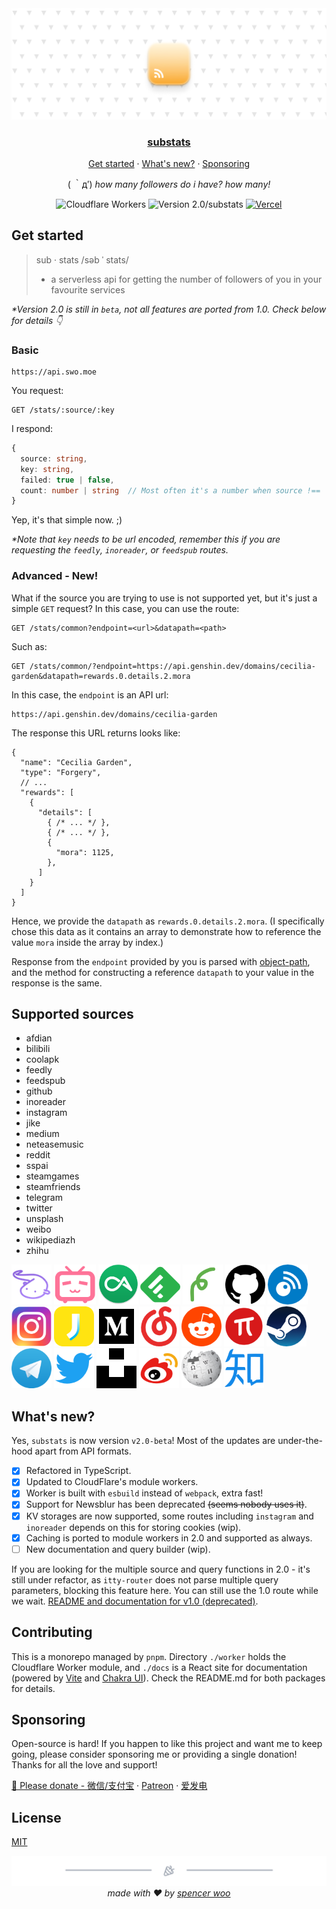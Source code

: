 <div align="center">
  <img src="./assets/header.png" alt="substats" />
  <h3><a href="https://api.swo.moe/stats">substats</a></h3>
  <p><a href="#get-started">Get started</a> · <a href="#whats-new">What's new?</a> · <a href="#sponsoring">Sponsoring</a></p>
  <p>( ｀д′) <em>how many followers do i have? how many!</em></p>

  <img src="https://img.shields.io/badge/Cloudflare-F69652?style=flat&logo=cloudflare&logoColor=white" alt="Cloudflare Workers" />
  <img src="https://img.shields.io/badge/Version-2.0*-F69652?style=flat&labelColor=2B3137" alt="Version 2.0/substats" />
  <a href="https://github.com/spencerwooo/substats/actions?query=workflow%3ADeploy"><img src="https://github.com/spencerwooo/substats/workflows/Deploy/badge.svg" alt="Vercel" /></a>
</div>

## Get started

> sub · stats /səb ˈ stats/
> - a serverless api for getting the number of followers of you in your favourite services

_*Version 2.0 is still in `beta`, not all features are ported from 1.0. Check below for details 👇_

### Basic

```
https://api.swo.moe
```

You request:

```http
GET /stats/:source/:key
```

I respond:

```typescript
{
  source: string,
  key: string,
  failed: true | false,
  count: number | string  // Most often it's a number when source !== 'common'
}
```

Yep, it's that simple now. ;)

_*Note that `key` needs to be url encoded, remember this if you are requesting the `feedly`, `inoreader`, or `feedspub` routes._

### Advanced - New!

What if the source you are trying to use is not supported yet, but it's just a simple `GET` request? In this case, you can use the route:

```http
GET /stats/common?endpoint=<url>&datapath=<path>
```

Such as:

```http
GET /stats/common/?endpoint=https://api.genshin.dev/domains/cecilia-garden&datapath=rewards.0.details.2.mora
```

In this case, the `endpoint` is an API url:

```
https://api.genshin.dev/domains/cecilia-garden
```

The response this URL returns looks like:

```jsonc
{
  "name": "Cecilia Garden",
  "type": "Forgery",
  // ...
  "rewards": [
    {
      "details": [
        { /* ... */ },
        { /* ... */ },
        {
          "mora": 1125,
        },
      ]
    }
  ]
}
```

Hence, we provide the `datapath` as `rewards.0.details.2.mora`. (I specifically chose this data as it contains an array to demonstrate how to reference the value `mora` inside the array by index.)

Response from the `endpoint` provided by you is parsed with [object-path](https://github.com/mariocasciaro/object-path), and the method for constructing a reference `datapath` to your value in the response is the same.

## Supported sources

- afdian
- bilibili
- coolapk
- feedly
- feedspub
- github
- inoreader
- instagram
- jike
- medium
- neteasemusic
- reddit
- sspai
- steamgames
- steamfriends
- telegram
- twitter
- unsplash
- weibo
- wikipediazh
- zhihu

<a href="https://api.swo.moe/stats/afdian/afdian"><img src="docs/public/assets/sources/logo_afdian.png" width="auto" height="64px" alt="logo_afdian" /></a>
<a href="https://api.swo.moe/stats/bilibili/401742377"><img src="docs/public/assets/sources/logo_bilibili.png" width="auto" height="64px" alt="logo_bilibili" /></a>
<a href="https://api.swo.moe/stats/coolapk/466253"><img src="docs/public/assets/sources/logo_coolapk.png" width="auto" height="64px" alt="logo_coolapk" /></a>
<a href="https://api.swo.moe/stats/feedly/https%3A%2F%2Fnnw.ranchero.com%2Ffeed.xml"><img src="docs/public/assets/sources/logo_feedly.png" width="auto" height="64px" alt="logo_feedly" /></a>
<a href="https://api.swo.moe/stats/feedspub/https%3A%2F%2Fnnw.ranchero.com%2Ffeed.xml"><img src="docs/public/assets/sources/logo_feedspub.png" width="auto" height="64px" alt="logo_feedspub" /></a>
<a href="https://api.swo.moe/stats/github/spencerwooo"><img src="docs/public/assets/sources/logo_github.png" width="auto" height="64px" alt="logo_github" /></a>
<a href="https://api.swo.moe/stats/inoreader/https%3A%2F%2Fnnw.ranchero.com%2Ffeed.xml"><img src="docs/public/assets/sources/logo_inoreader.png" width="auto" height="64px" alt="logo_inoreader" /></a>
<a href="https://api.swo.moe/stats/instagram/9gag"><img src="docs/public/assets/sources/logo_ins.png" width="auto" height="64px" alt="logo_ins" /></a>
<a href="https://api.swo.moe/stats/jike/2204A477-38C8-4D9D-9705-9C9B990BE042"><img src="docs/public/assets/sources/logo_jike.png" width="auto" height="64px" alt="logo_jike" /></a>
<a href="https://api.swo.moe/stats/medium/SpencerWooo"><img src="docs/public/assets/sources/logo_medium.png" width="auto" height="64px" alt="logo_medium" /></a>
<a href="https://api.swo.moe/stats/neteasemusic/416608258"><img src="docs/public/assets/sources/logo_neteasemusic.png" width="auto" height="64px" alt="logo_neteasemusic" /></a>
<a href="https://api.swo.moe/stats/reddit/jushoro"><img src="docs/public/assets/sources/logo_reddit.png" width="auto" height="64px" alt="logo_reddit" /></a>
<a href="https://api.swo.moe/stats/sspai/spencerwoo"><img src="docs/public/assets/sources/logo_sspai.png" width="auto" height="64px" alt="logo_sspai" /></a>
<a href="https://api.swo.moe/stats/steam/401742377"><img src="docs/public/assets/sources/logo_steam.png" width="auto" height="64px" alt="logo_steam" /></a>
<a href="https://api.swo.moe/stats/telegram/realSpencerWoo"><img src="docs/public/assets/sources/logo_tg.png" width="auto" height="64px" alt="logo_tg" /></a>
<a href="https://api.swo.moe/stats/twitter/GenshinImpact"><img src="docs/public/assets/sources/logo_twitter.png" width="auto" height="64px" alt="logo_twitter" /></a>
<a href="https://api.swo.moe/stats/unsplash/adamhoang"><img src="docs/public/assets/sources/logo_unsplash.png" width="auto" height="64px" alt="logo_unsplash" /></a>
<a href="https://api.swo.moe/stats/weibo/5648729445"><img src="docs/public/assets/sources/logo_weibo.png" width="auto" height="64px" alt="logo_weibo" /></a>
<a href="https://api.swo.moe/stats/wikipediazh/ChenSimon"><img src="docs/public/assets/sources/logo_wikipedia.png" width="auto" height="64px" alt="logo_wikipedia" /></a>
<a href="https://api.swo.moe/stats/zhihu/bi-xiao-tian-99"><img src="docs/public/assets/sources/logo_zhihu.png" width="auto" height="64px" alt="logo_zhihu" /></a>

## What's new?

Yes, `substats` is now version `v2.0-beta`! Most of the updates are under-the-hood apart from API formats.

- [x] Refactored in TypeScript.
- [x] Updated to CloudFlare's module workers.
- [x] Worker is built with `esbuild` instead of `webpack`, extra fast!
- [x] Support for Newsblur has been deprecated ~~(seems nobody uses it)~~.
- [x] KV storages are now supported, some routes including `instagram` and `inoreader` depends on this for storing cookies (wip).
- [x] Caching is ported to module workers in 2.0 and supported as always.
- [ ] New documentation and query builder (wip).

If you are looking for the multiple source and query functions in 2.0 - it's still under refactor, as `itty-router` does not parse multiple query parameters, blocking this feature here. You can still use the 1.0 route while we wait. [README and documentation for v1.0 (deprecated)](https://github.com/spencerwooo/substats/blob/1becc576f09b09cfa1389312d081f02a25ed0735/README.md).

## Contributing

This is a monorepo managed by `pnpm`. Directory `./worker` holds the Cloudflare Worker module, and `./docs` is a React site for documentation (powered by [Vite](https://vitejs.dev/) and [Chakra UI](https://chakra-ui.com/)). Check the README.md for both packages for details.

## Sponsoring

Open-source is hard! If you happen to like this project and want me to keep going, please consider sponsoring me or providing a single donation! Thanks for all the love and support!

[🧸 Please donate - 微信/支付宝](https://ovi.swo.moe/sponsor) · [Patreon](https://www.patreon.com/spencerwoo) · [爱发电](https://afdian.net/@spencerwoo)

## License

[MIT](LICENSE)

<div align="center">
  <img src="assets/footer.png" />
  <em>made with ❤️ by <a href="https://spencerwoo.com">spencer woo</a></em>
</div>
